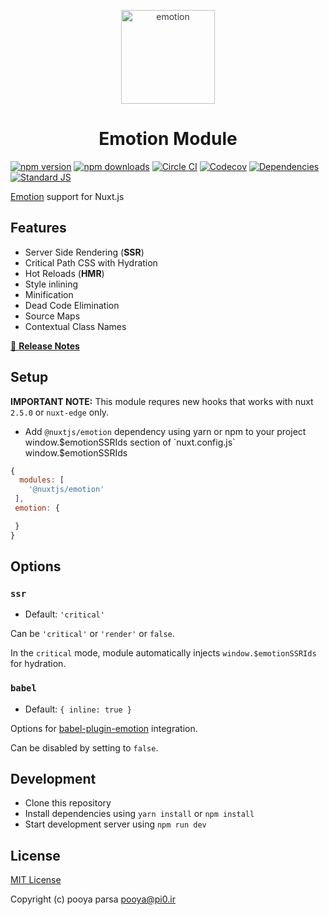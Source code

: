 <p align="center" style="color: #343a40">
  <img src="https://cdn.rawgit.com/tkh44/emotion/master/emotion.png" alt="emotion" height="150" width="150">
  <h1 align="center">Emotion Module</h1>
</p>

[![npm version][npm-version-src]][npm-version-href]
[![npm downloads][npm-downloads-src]][npm-downloads-href]
[![Circle CI][circle-ci-src]][circle-ci-href]
[![Codecov][codecov-src]][codecov-href]
[![Dependencies][david-dm-src]][david-dm-href]
[![Standard JS][standard-js-src]][standard-js-href]

[Emotion](https://emotion.sh) support for Nuxt.js

## Features

- Server Side Rendering (**SSR**)
- Critical Path CSS with Hydration
- Hot Reloads (**HMR**)
- Style inlining
- Minification
- Dead Code Elimination
- Source Maps
- Contextual Class Names

[📖 **Release Notes**](./CHANGELOG.md)

## Setup

**IMPORTANT NOTE:** This module requres new hooks that works with nuxt `2.5.0` or `nuxt-edge` only.

- Add `@nuxtjs/emotion` dependency using yarn or npm to your project
window.$emotionSSRIds section of `nuxt.config.js`
window.$emotionSSRIds
```js
{
  modules: [
    '@nuxtjs/emotion'
 ],
 emotion: {

 }
}
```

## Options

### `ssr`

- Default: `'critical'`

Can be `'critical'` or `'render'` or `false`.

In the `critical` mode, module automatically injects `window.$emotionSSRIds` for hydration.

### `babel`

- Default: `{ inline: true }`

Options for [babel-plugin-emotion](https://emotion.sh/docs/babel-plugin-emotion) integration.

Can be disabled by setting to `false`.

## Development

- Clone this repository
- Install dependencies using `yarn install` or `npm install`
- Start development server using `npm run dev`

## License

[MIT License](./LICENSE)

Copyright (c) pooya parsa <pooya@pi0.ir>

<!-- Badges -->
[npm-version-src]: https://img.shields.io/npm/dt/@nuxtjs/emotion.svg?style=flat-square
[npm-version-href]: https://npmjs.com/package/@nuxtjs/emotion
[npm-downloads-src]: https://img.shields.io/npm/v/@nuxtjs/emotion/latest.svg?style=flat-square
[npm-downloads-href]: https://npmjs.com/package/@nuxtjs/emotion
[circle-ci-src]: https://img.shields.io/circleci/project/github/nuxt-community/emotion-module.svg?style=flat-square
[circle-ci-href]: https://circleci.com/gh/nuxt-community/emotion-module
[codecov-src]: https://img.shields.io/codecov/c/github/nuxt-community/emotion-module.svg?style=flat-square
[codecov-href]: https://codecov.io/gh/nuxt-community/emotion-module
[david-dm-src]: https://david-dm.org/nuxt-community/emotion-module/status.svg?style=flat-square
[david-dm-href]: https://david-dm.org/nuxt-community/emotion-module
[standard-js-src]: https://img.shields.io/badge/code_style-standard-brightgreen.svg?style=flat-square
[standard-js-href]: https://standardjs.com
